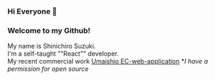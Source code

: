 ### Hi Everyone 👋
### Welcome to my Github!

My name is Shinichiro Suzuki. 
<br/>
I'm a self-taught ""React"" developer.
<br/>
My recent commercial work [Umaishio EC-web-application](https://www.umaishio.com/)
**I have a permission for open source*
<br>

<!--
**agub/agub** is a ✨ _special_ ✨ repository because its `README.md` (this file) appears on your GitHub profile.

Here are some ideas to get you started:

- 🔭 I’m currently working on ...
- 🌱 I’m currently learning ...
- 👯 I’m looking to collaborate on ...
- 🤔 I’m looking for help with ...
- 💬 Ask me about ...
- 📫 How to reach me: ...
- 😄 Pronouns: ...
- ⚡ Fun fact: ...
-->
